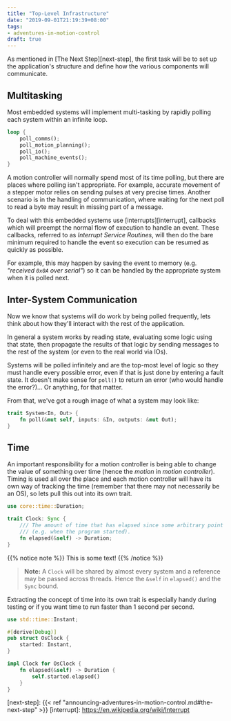 ```yaml
--- 
title: "Top-Level Infrastructure"
date: "2019-09-01T21:19:39+08:00"
tags:
- adventures-in-motion-control
draft: true
---
```


As mentioned in [The Next Step][next-step], the first task will be to set up the
application's structure and define how the various components will communicate.

## Multitasking

Most embedded systems will implement multi-tasking by rapidly polling each
system within an infinite loop.

```rust
loop {
    poll_comms();
    poll_motion_planning();
    poll_io();
    poll_machine_events();
}
```

A motion controller will normally spend most of its time polling, but there are
places where polling isn't appropriate. For example, accurate movement of a
stepper motor relies on sending pulses at very precise times. Another scenario
is in the handling of communication, where waiting for the next poll to read a
byte may result in missing part of a message.

To deal with this embedded systems use [interrupts][interrupt], callbacks which
will preempt the normal flow of execution to handle an event. These callbacks,
referred to as *Interrupt Service Routines*, will then do the bare minimum
required to handle the event so execution can be resumed as quickly as
possible. 

For example, this may happen by saving the event to memory (e.g.
*"received `0x0A` over serial"*) so it can be handled by the appropriate
system when it is polled next.

## Inter-System Communication

Now we know that systems will do work by being polled frequently, lets think
about how they'll interact with the rest of the application. 

In general a system works by reading state, evaluating some logic using that
state, then propagate the results of that logic by sending messages to the
rest of the system (or even to the real world via IOs).

Systems will be polled infinitely and are the top-most level of logic so they
must handle every possible error, even if that is just done by entering a fault
state. It doesn't make sense for `poll()` to return an error (who would
handle the error?)... Or anything, for that matter.

From that, we've got a rough image of what a system may look like:

```rust
trait System<In, Out> {
    fn poll(&mut self, inputs: &In, outputs: &mut Out);
}
```

## Time

An important responsibility for a motion controller is being able to change
the value of something over time (hence the *motion* in *motion controller*).
Timing is used all over the place and each motion controller will have its
own way of tracking the time (remember that there may not necessarily be an
OS), so lets pull this out into its own trait.

```rust
use core::time::Duration;

trait Clock: Sync {
    /// The amount of time that has elapsed since some arbitrary point in time
    /// (e.g. when the program started).
    fn elapsed(&self) -> Duration;
}
```

{{% notice note %}}
This is some text!
{{% /notice %}}

> **Note:** A `Clock` will be shared by almost every system and a reference
> may be passed across threads. Hence the `&self` in `elapsed()` and the `Sync`
> bound.

Extracting the concept of time into its own trait is especially handy during 
testing or if you want time to run faster than 1 second per second.

```rust
use std::time::Instant;

#[derive(Debug)]
pub struct OsClock {
    started: Instant,
}

impl Clock for OsClock {
    fn elapsed(&self) -> Duration {
        self.started.elapsed()
    }
}
```

[next-step]: {{< ref "announcing-adventures-in-motion-control.md#the-next-step" >}}
[interrupt]: https://en.wikipedia.org/wiki/Interrupt